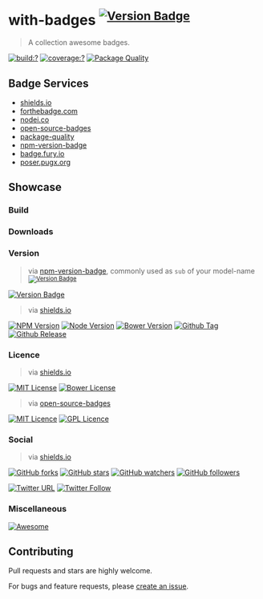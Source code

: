 # with-badges <sup>[![Version Badge](http://versionbadg.es/bubkoo/with-badges.svg)](https://npmjs.org/package/with-badges)</sup>

> A collection awesome badges.


[![build:?](https://img.shields.io/travis/bubkoo/with-badges/master.svg?style=flat-square)](https://travis-ci.org/bubkoo/with-badges)
[![coverage:?](https://img.shields.io/coveralls/bubkoo/with-badges/master.svg?style=flat-square)](https://coveralls.io/github/bubkoo/with-badges)
[![Package Quality](http://npm.packagequality.com/shield/with-badges.svg)](http://packagequality.com/#?package=with-badges)

## Badge Services

- [shields.io](http://shields.io/)
- [forthebadge.com](http://forthebadge.com/)
- [nodei.co](https://nodei.co/)
- [open-source-badges](https://github.com/ellerbrock/open-source-badges)
- [package-quality](http://packagequality.com/)
- [npm-version-badge](https://github.com/teelaunch/npm-version-badge)
- [badge.fury.io](https://badge.fury.io/)
- [poser.pugx.org](https://poser.pugx.org/)

## Showcase

### Build

### Downloads

### Version

> via [npm-version-badge](https://github.com/teelaunch/npm-version-badge), commonly used as `sub` of your model-name<sup>[![Version Badge](http://versionbadg.es/bubkoo/with-badges.svg)](https://npmjs.org/package/with-badges)</sup>
  
[![Version Badge](http://versionbadg.es/bubkoo/with-badges.svg)](https://npmjs.org/package/with-badges)

> via [shields.io](http://shields.io/)

[![NPM Version](https://img.shields.io/npm/v/with-badges.svg?style=flat-square)](https://www.npmjs.com/package/with-badges)
[![Node Version](https://img.shields.io/node/v/with-badges.svg?style=flat-square)](https://www.npmjs.com/package/with-badges)
[![Bower Version](https://img.shields.io/bower/v/with-badges.svg?style=flat-square)](https://bower.io/search/?q=with-badges)
[![Github Tag](https://img.shields.io/github/tag/bubkoo/with-badges.svg?style=flat-square)](https://github.com/bubkoo/with-badges/tags)
[![Github Release](https://img.shields.io/github/release/bubkoo/with-badges.svg?style=flat-square)](https://github.com/bubkoo/with-badges/releases)

### Licence

> via [shields.io](http://shields.io/)
  
[![MIT License](https://img.shields.io/badge/license-MIT_License-green.svg?style=flat-square)](https://github.com/bubkoo/with-badges/blob/master/LICENSE)
[![Bower License](https://img.shields.io/bower/l/with-badges.svg?style=flat-square)](https://bower.io/search/?q=with-badges)

> via [open-source-badges](https://github.com/ellerbrock/open-source-badges)
  
[![MIT Licence](https://badges.frapsoft.com/os/mit/mit.svg?v=103)](https://github.com/bubkoo/with-badges/blob/master/LICENSE)
[![GPL Licence](https://badges.frapsoft.com/os/gpl/gpl.svg?v=103)](https://opensource.org/licenses/GPL-3.0/)  

### Social

> via [shields.io](http://shields.io/)

[![GitHub forks](https://img.shields.io/github/forks/bubkoo/with-badges.svg?style=social&label=Fork&maxAge=2592000?style=flat-square)](https://github.com/bubkoo/with-badges#fork-destination-box)
[![GitHub stars](https://img.shields.io/github/stars/bubkoo/with-badges.svg?style=social&label=Star&maxAge=2592000?style=flat-square)](https://github.com/bubkoo/with-badges/stargazers)
[![GitHub watchers](https://img.shields.io/github/watchers/bubkoo/with-badges.svg?style=social&label=Watch&maxAge=2592000?style=flat-square)](https://github.com/bubkoo/with-badges/watchers)
[![GitHub followers](https://img.shields.io/github/followers/bubkoo.svg?style=social&label=Follow&maxAge=2592000?style=flat-square)](https://github.com/bubkoo?tab=followers)

[![Twitter URL](https://img.shields.io/twitter/url/http/bubkoo.svg?style=social&maxAge=2592000?style=flat-square)](https://twitter.com/bubkoo)
[![Twitter Follow](https://img.shields.io/twitter/follow/bubkoo.svg?style=social&label=Follow&maxAge=2592000?style=flat-square)](https://twitter.com/bubkoo/followers)

### Miscellaneous

[![Awesome](https://camo.githubusercontent.com/13c4e50d88df7178ae1882a203ed57b641674f94/68747470733a2f2f63646e2e7261776769742e636f6d2f73696e647265736f726875732f617765736f6d652f643733303566333864323966656437386661383536353265336136336531353464643865383832392f6d656469612f62616467652e737667)](https://github.com/sindresorhus/awesome)


## Contributing

Pull requests and stars are highly welcome.

For bugs and feature requests, please [create an issue](https://github.com/bubkoo/with-badges/issues/new).


